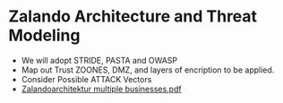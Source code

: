 # Zalando Architecture and Threat Modeling 

- We will adopt STRIDE, PASTA and OWASP
- Map out Trust ZOONES, DMZ, and layers of encription to be applied.
- Consider Possible ATTACK Vectors
- [Zalandoarchitektur multiple businesses.pdf](https://github.com/user-attachments/files/18297577/Zalandoarchitektur.multiple.businesses.pdf)

